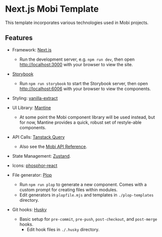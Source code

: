 # Next.js Mobi Template

This template incorporates various technologies used in Mobi projects.

## Features

- Framework: [Next.js](https://nextjs.org/)

  - Run the development server, e.g. `npm run dev`, then open [http://localhost:3000](http://localhost:3000) with your browser to view the site.

- [Storybook](https://storybook.js.org/)
  - Run `npm run storybook` to start the Storybook server, then open [http://localhost:6006](http://localhost:6006) with your browser to view the components.
- Styling: [vanilla-extract](https://vanilla-extract.style/)
- UI Library: [Mantine](https://mantine.dev/getting-started/)
  - At some point the Mobi component library will be used instead, but for now, Mantine provides a quick, robust set of restyle-able components.
- API Calls: [Tanstack Query](https://tanstack.com/query/latest)

  - Also see the [Mobi API Reference](https://takemobiteam.github.io/master-api-docs/#/).

- State Management: [Zustand](https://docs.pmnd.rs/zustand/getting-started/introduction).
- Icons: [phosphor-react](https://www.npmjs.com/package/phosphor-react)
- File generator: [Plop](https://plopjs.com/documentation/)
  - Run `npm run plop` to generate a new component. Comes with a custom prompt for creating files within modules.
  - Edit generators in `plopfile.mjs` and templates in `./plop-templates` directory.
- Git hooks: [Husky](https://typicode.github.io/husky/#/)
  - Basic setup for `pre-commit`, `pre-push`, `post-checkout`, and `post-merge` hooks.
    - Edit hook files in `./.husky` directory.
